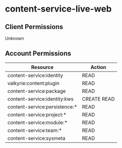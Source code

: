 # content-service-live-web


## Client Permissions
Unknown

## Account Permissions
| Resource | Action |
| - | - |
| content-service:identity | READ |
| valkyrie:content:plugin | READ |
| content-service:package | READ |
| content-service:identity:kws | CREATE READ |
| content-service:persistence:* | READ |
| content-service:project:* | READ |
| content-service:module:* | READ |
| content-service:team:* | READ |
| content-service:sysmeta | READ |

